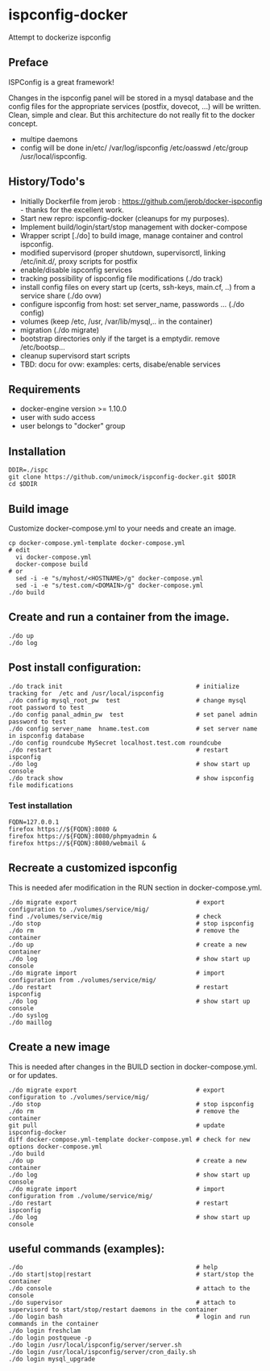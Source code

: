 # ispconfig-docker
Attempt to dockerize ispconfig 

## Preface
ISPConfig is a great framework!

Changes in the ispconfig panel will be stored in a mysql database and the config files for the appropriate services (postfix, dovecot, ...) will be written. Clean, simple and clear. But this architecture do not really fit to the docker concept.
  * multipe daemons
  * config will be done in/etc/ /var/log/ispconfig /etc/oasswd /etc/group /usr/local/ispconfig.

## History/Todo's
  * Initially Dockerfile from jerob : https://github.com/jerob/docker-ispconfig - thanks for the excellent work.
  * Start new repro: ispconfig-docker (cleanups for my purposes). 
  * Implement build/login/start/stop management with docker-compose
  * Wrapper script [./do] to build image, manage container and control ispconfig.
  * modified supervisord (proper shutdown, supervisorctl, linking /etc/init.d/<services>, proxy scripts for postfix
  * enable/disable ispconfig services
  * tracking possibility of ispconfig file modifications (./do track)
  * install config files on every start up (certs, ssh-keys, main.cf, ..) from a service share (./do ovw) 
  * configure ispconfig from host: set server_name, passwords ... (./do config)
  * volumes (keep /etc, /usr, /var/lib/mysql,.. in the container)
  * migration (./do migrate)
  * bootstrap directories only if the target is a emptydir. remove /etc/bootsp...
  * cleanup supervisord start scripts
  * TBD: docu for ovw:  examples: certs, disabe/enable services

## Requirements
 * docker-engine version >= 1.10.0 
 * user with sudo access
 * user belongs to "docker" group

## Installation

```
DDIR=./ispc
git clone https://github.com/unimock/ispconfig-docker.git $DDIR
cd $DDIR
```

## Build image
Customize docker-compose.yml to your needs and create an image. 

```
cp docker-compose.yml-template docker-compose.yml
# edit
  vi docker-compose.yml
  docker-compose build
# or
  sed -i -e "s/myhost/<HOSTNAME>/g" docker-compose.yml
  sed -i -e "s/test.com/<DOMAIN>/g" docker-compose.yml
./do build
```

## Create and run a container from the image.
```
./do up
./do log
```

## Post install configuration:
```
./do track init                                     # initialize tracking for  /etc and /usr/local/ispconfig
./do config mysql_root_pw  test                     # change mysql root password to test
./do config panal_admin_pw  test                    # set panel admin password to test
./do config server_name  hname.test.com             # set server name in ispconfig database
./do config roundcube MySecret localhost.test.com roundcube
./do restart                                        # restart ispconfig
./do log                                            # show start up console
./do track show                                     # show ispconfig file modifications
```
### Test installation
```
FQDN=127.0.0.1
firefox https://${FQDN}:8080 &
firefox https://${FQDN}:8080/phpmyadmin &
firefox https://${FQDN}:8080/webmail &
```
## Recreate a customized ispconfig
 This is needed afer modification in the RUN section in docker-compose.yml.

```
./do migrate export                                 # export configuration to ./volumes/service/mig/
find ./volumes/service/mig                          # check
./do stop                                           # stop ispconfig
./do rm                                             # remove the container
./do up                                             # create a new container
./do log                                            # show start up console
./do migrate import                                 # import configuration from ./volumes/service/mig/
./do restart                                        # restart ispconfig
./do log                                            # show start up console
./do syslog
./do maillog
```
## Create a new image
 This is needed after changes in the BUILD section in docker-compose.yml. or for updates.
 
```
./do migrate export                                 # export configuration to ./volumes/service/mig/
./do stop                                           # stop ispconfig
./do rm                                             # remove the container
git pull                                            # update ispconfig-docker
diff docker-compose.yml-template docker-compose.yml # check for new options docker-compose.yml
./do build
./do up                                             # create a new container
./do log                                            # show start up console
./do migrate import                                 # import configuration from ./volume/service/mig/
./do restart                                        # restart ispconfig
./do log                                            # show start up console
```

## useful commands (examples):

```
./do                                                # help
./do start|stop|restart                             # start/stop the container
./do console                                        # attach to the console
./do supervisor                                     # attach to supervisord to start/stop/restart daemons in the container
./do login bash                                     # login and run commands in the container
./do login freshclam
./do login postqueue -p
./do login /usr/local/ispconfig/server/server.sh
./do login /usr/local/ispconfig/server/cron_daily.sh
./do login mysql_upgrade
```

